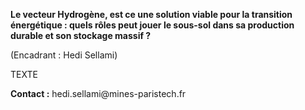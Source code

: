 **Le vecteur Hydrogène, est ce une solution viable pour la transition
énergétique : quels rôles peut jouer le sous-sol dans sa production
durable et son stockage massif ?**

(Encadrant : Hedi Sellami)

TEXTE

**Contact :** hedi.sellami\@mines-paristech.fr
